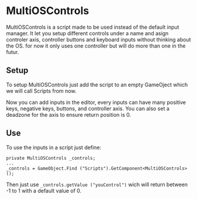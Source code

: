 # MultiOSControls
MultiOSControls is a script made to be used instead of the default input manager.
It let you setup different controls under a name and asign controler axis,
controller buttons and keyboard inputs without thinking about the OS.
for now it only uses one controller but will do more than one in the futur.
## Setup
To setup MultiOSControls just add the script to an empty GameOject which we will
call Scripts from now.

Now you can add inputs in the editor, every inputs can have many positive keys,
negative keys, buttons, and controller axis. You can also set a deadzone for the
axis to ensure return position is 0.
## Use
To use the inputs in a script just define:
```
private MultiOSControls _controls;
...
_controls = GameObject.Find ("Scripts").GetComponent<MultiOSControls> ();
```

Then just use `_controls.getValue ("youControl")` wich will return between -1 to
1 with a default value of 0.
